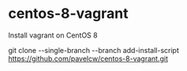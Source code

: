 # centos-8-vagrant
Install vagrant on CentOS 8

git clone --single-branch --branch add-install-script https://github.com/pavelcw/centos-8-vagrant.git

